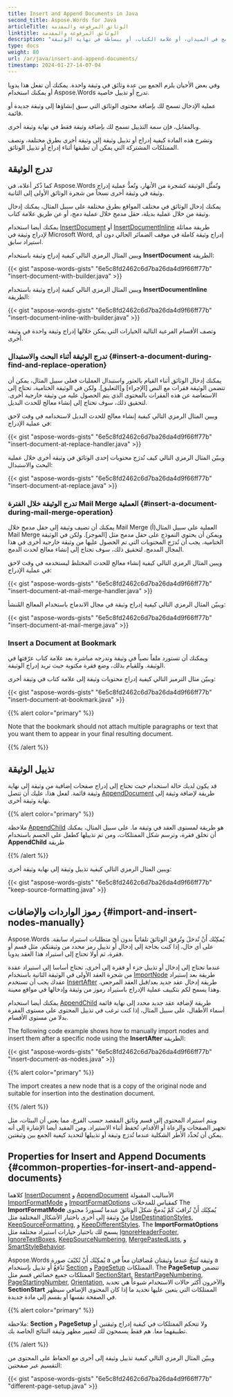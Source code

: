 ```yaml
---
title: Insert and Append Documents in Java
second_title: Aspose.Words for Java
articleTitle: الوثائق المرفوعة والمقدمة
linktitle: الوثائق المرفوعة والمقدمة
description: "وثائق التجميع في وثيقة واحدة: إدراج أو تذييل وثيقة في وثيقة جديدة أو قائمة باستخدام الاكتشاف والاستعاضة عنها، أو الدمج في الميدان، أو علامة الكتاب، أو ببساطة في نهاية الوثيقة Java."
type: docs
weight: 80
url: /ar/java/insert-and-append-documents/
timestamp: 2024-01-27-14-07-04
---
```


وفي بعض الأحيان يلزم الجمع بين عدة وثائق في وثيقة واحدة. يمكنك أن تفعل هذا يدويا أو يمكنك استخدام Aspose.Words تدرج أو تذييل خاصية.

عملية الإدخال تسمح لك بإضافة محتوى الوثائق التي سبق إنشاؤها إلى وثيقة جديدة أو قائمة.

وبالمقابل، فإن سمة التذييل تسمح لك بإضافة وثيقة فقط في نهاية وثيقة أخرى.

وتشرح هذه المادة كيفية إدراج أو تذييل وثيقة إلى وثيقة أخرى بطرق مختلفة، وتصف الممتلكات المشتركة التي يمكن أن تطبقها أثناء إدراج أو تذييل الوثائق.

## تدرج الوثيقة

كما ذُكر أعلاه، في Aspose.Words وتُمثَّل الوثيقة كشجرة من الأنهار، وتُعدُّ عملية إدراج وثيقة في وثيقة أخرى نسخاً من شجرة الوثائق الأولى إلى الثانية.

يمكنك إدخال الوثائق في مختلف المواقع بطرق مختلفة على سبيل المثال، يمكنك إدخال وثيقة من خلال عملية بديلة، حقل مدمج خلال عملية دمج، أو عن طريق علامة كتاب.

يمكنك أيضا استخدام [InsertDocument](https://reference.aspose.com/words/java/com.aspose.words/documentbuilder/#insertDocument-com.aspose.words.Document-int) أو [InsertDocumentInline](https://reference.aspose.com/words/java/com.aspose.words/documentbuilder/#insertDocumentInline-com.aspose.words.Document-int-com.aspose.words.ImportFormatOptions) طريقة مماثلة لإدراج وثيقة في Microsoft Word, إدراج وثيقة كاملة في موقف الضمائر الحالي دون أي استيراد سابق.

ويبين المثال الرمزي التالي كيفية إدراج وثيقة باستخدام **InsertDocument** الطريقة:

{{< gist "aspose-words-gists" "6e5c8fd2462c6d7ba26da4d9f66ff77b" "insert-document-with-builder.java" >}}

ويبين المثال الرمزي التالي كيفية إدراج وثيقة باستخدام **InsertDocumentInline** الطريقة:

{{< gist "aspose-words-gists" "6e5c8fd2462c6d7ba26da4d9f66ff77b" "insert-document-inline-with-builder.java" >}}

وتصف الأقسام الفرعية التالية الخيارات التي يمكن خلالها إدراج وثيقة واحدة في وثيقة أخرى.

### تدرج الوثيقة أثناء البحث والاستبدال {#insert-a-document-during-find-and-replace-operation}

يمكنك إدخال الوثائق أثناء القيام بالعثور واستبدال العمليات فعلى سبيل المثال، يمكن أن تتضمن الوثيقة فقرات مع النص [الإجراء] و[التعليق]. ولكن في الوثيقة الختامية، تحتاج إلى الاستعاضة عن هذه الفقرات بالمحتوى الذي يتم الحصول عليه من وثيقة خارجية أخرى. لتحقيق ذلك، سوف تحتاج إلى إنشاء معالج للحدث البديل.

ويبين المثال الرمزي التالي كيفية إنشاء معالج للحدث البديل لاستخدامه في وقت لاحق في عملية الإدراج:

{{< gist "aspose-words-gists" "6e5c8fd2462c6d7ba26da4d9f66ff77b" "insert-document-at-replace-handler.java" >}}

ويبيّن المثال الرمزي التالي كيف تُدرَج محتويات إحدى الوثائق في وثيقة أخرى خلال عملية البحث والاستبدال:

{{< gist "aspose-words-gists" "6e5c8fd2462c6d7ba26da4d9f66ff77b" "insert-document-at-replace.java" >}}

### تدرج الوثيقة خلال الفترة Mail Merge العملية {#insert-a-document-during-mail-merge-operation}

يمكنك أن تضيف وثيقة إلى حقل مدمج خلال Mail Merge العملية على سبيل المثال(أ) Mail Merge ويمكن أن يحتوي النموذج على حقل مدمج مثل [الموجز]. ولكن في الوثيقة الختامية، يجب أن تُدرَج المحتويات التي تم الحصول عليها من وثيقة خارجية أخرى في هذا المجال المدمج. لتحقيق ذلك، سوف تحتاج إلى إنشاء معالج لحدث الدمج.

ويبين المثال الرمزي التالي كيفية إنشاء معالج للحدث المختلط ليستخدمه في وقت لاحق في عملية الإدراج:

{{< gist "aspose-words-gists" "6e5c8fd2462c6d7ba26da4d9f66ff77b" "insert-document-at-mail-merge-handler.java" >}}

ويبيّن المثال الرمزي التالي كيفية إدراج وثيقة في مجال الاندماج باستخدام المعالج المُنشأ:

{{< gist "aspose-words-gists" "6e5c8fd2462c6d7ba26da4d9f66ff77b" "insert-document-at-mail-merge.java" >}}

### Insert a Document at Bookmark

ويمكنك أن تستورد ملفاً نصياً في وثيقة وتدرجه مباشرة بعد علامة كتاب عرّفتها في الوثيقة. وللقيام بذلك، وضع فقرة مكتوبة حيث تريد إدراج الوثيقة.

ويبيّن مثال الترميز التالي كيفية إدراج محتويات وثيقة إلى علامة كتاب في وثيقة أخرى:

{{< gist "aspose-words-gists" "6e5c8fd2462c6d7ba26da4d9f66ff77b" "insert-document-at-bookmark.java" >}}

{{% alert color="primary" %}}

Note that the bookmark should not attach multiple paragraphs or text that you want them to appear in your final resulting document.

{{% /alert %}}

## تذييل الوثيقة

قد يكون لديك حالة استخدام حيث تحتاج إلى إدراج صفحات إضافية من وثيقة إلى نهاية وثيقة قائمة. لفعل هذا، عليك أن تتصل [AppendDocument](https://reference.aspose.com/words/java/com.aspose.words/document/#appendDocument-com.aspose.words.Document-int) طريقة لإضافة وثيقة إلى نهاية وثيقة أخرى.

{{% alert color="primary" %}}

ملاحظة [AppendChild](https://reference.aspose.com/words/java/com.aspose.words/document/#appendChild-com.aspose.words.Node) هو طريقة لمستوى العقد في وثيقة ما. على سبيل المثال، يمكنك أن تخلق فقرة، وترسم شكل الممتلكات، ومن ثم تذييلها كطفل على الجسم باستخدام **AppendChild** طريقة

{{% /alert %}}

ويبين المثال الرمزي التالي كيفية تذييل وثيقة إلى نهاية وثيقة أخرى:

{{< gist "aspose-words-gists" "6e5c8fd2462c6d7ba26da4d9f66ff77b" "keep-source-formatting.java" >}}

## رموز الواردات والإضافات {#import-and-insert-nodes-manually}

Aspose.Words يُمكِنُك أَنْ تُدخلَ وتُرفقَ الوثائقَ تلقائياً بدون أيّ متطلبات استيراد سابقة. على أي حال، إذا كنت بحاجة إلى إدخال أو تذييل رمز محدد من وثيقتكم، مثل قسم أو فقرة، ثم أولا تحتاج إلى استيراد هذا العقد يدويا.

عندما تحتاج إلى إدخال أو تذييل جزء أو فقرة إلى أخرى، تحتاج أساسا إلى استيراد عقدة من شجرة العقد الأولى في الوثيقة الثانية باستخدام [ImportNode](https://reference.aspose.com/words/java/com.aspose.words/document/#importNode-com.aspose.words.Node-boolean) طريقة بعد إستيراد عقدك يجب أن تستخدم [InsertAfter](https://reference.aspose.com/words/java/com.aspose.words/document/#insertBefore-com.aspose.words.Node-com.aspose.words.Node) طريقة إدخال عقد جديد بعد/قبل العقد المرجعي. وهذا يسمح لكم بتكييف عملية الإدراج باستيراد رموز من وثيقة وإدخالها في مواقع معينة.

يمكنك أيضا استخدام [AppendChild](https://reference.aspose.com/words/java/com.aspose.words/document/#appendChild-com.aspose.words.Node) طريقة لإضافة عقد جديد محدد إلى نهاية قائمة أسماء الأطفال، على سبيل المثال، إذا كنت ترغب في تذييل المحتوى على مستوى الفقرة بدلا من مستوى الأقسام.

The following code example shows how to manually import nodes and insert them after a specific node using the **InsertAfter** الطريقة:

{{< gist "aspose-words-gists" "6e5c8fd2462c6d7ba26da4d9f66ff77b" "insert-document-as-nodes.java" >}}

{{% alert color="primary" %}}

The import creates a new node that is a copy of the original node and suitable for insertion into the destination document.

{{% /alert %}}

ويتم استيراد المحتوى إلى قسم وثائق المقصد حسب الفرع، مما يعني أن البيئات، مثل تجهيز الصفحات والرعاة أو الأقدام، تُحفظ أثناء الاستيراد. ومن المفيد أيضا الإشارة إلى أنه يمكن أن تُحدِّد الأطر الشكلية عندما تُدرَج وثيقة أو تذييلها لتحديد كيفية الجمع بين وثيقتين.

## Properties for Insert and Append Documents {#common-properties-for-insert-and-append-documents}

كلاهما [InsertDocument](https://reference.aspose.com/words/java/com.aspose.words/documentbuilder/#insertDocument-com.aspose.words.Document-int) و [AppendDocument](https://reference.aspose.com/words/java/com.aspose.words/document/#appendDocument-com.aspose.words.Document-int) الأساليب المقبولة [ImportFormatMode](https://reference.aspose.com/words/java/com.aspose.words/importformatmode/) و [ImportFormatOptions](https://reference.aspose.com/words/java/com.aspose.words/importformatoptions/) كمقياس للمدخلات The **ImportFormatMode** يُمكِنُك أَنْ تُراقبَ كَمْ يُدمجُ شكلَ الوثائقَ عندما تُستوردُ محتوى مِنْ وثيقةِ إلى أخرى باختيار الأشكالِ المختلفةِ مثل [UseDestinationStyles](https://reference.aspose.com/words/java/com.aspose.words/importformatmode/#USE-DESTINATION-STYLES), [KeepSourceFormatting](https://reference.aspose.com/words/java/com.aspose.words/importformatmode/#KEEP-SOURCE-FORMATTING), و [KeepDifferentStyles](https://reference.aspose.com/words/java/com.aspose.words/importformatmode/#KEEP-DIFFERENT-STYLES). The **ImportFormatOptions** يسمح لك باختيار خيارات استيراد مختلفة مثل [IgnoreHeaderFooter](https://reference.aspose.com/words/java/com.aspose.words/importformatoptions/#getIgnoreHeaderFooter), [IgnoreTextBoxes](https://reference.aspose.com/words/java/com.aspose.words/importformatoptions/#getIgnoreTextBoxes), [KeepSourceNumbering](https://reference.aspose.com/words/java/com.aspose.words/importformatoptions/#getKeepSourceNumbering), [MergePastedLists](https://reference.aspose.com/words/java/com.aspose.words/importformatoptions/#getMergePastedLists), و [SmartStyleBehavior](https://reference.aspose.com/words/java/com.aspose.words/importformatoptions/#getSmartStyleBehavior).

Aspose.Words يُمكِنُك أَنْ تُكيّفَ صورة a وثيقة تُنتجُ عندما وثيقتان مُضافتان معاً في a تَدْفعُ أَو تذييل بإستخدام [Section](https://reference.aspose.com/words/java/com.aspose.words/section/) و [PageSetup](https://reference.aspose.com/words/java/com.aspose.words/pagesetup/) الممتلكات. The **PageSetup** تتضمن الممتلكات جميع خصائص قسم مثل [SectionStart](https://reference.aspose.com/words/java/com.aspose.words/pagesetup/#getSectionStart), [RestartPageNumbering](https://reference.aspose.com/words/java/com.aspose.words/pagesetup/#getRestartPageNumbering), [PageStartingNumber](https://reference.aspose.com/words/java/com.aspose.words/pagesetup/#getPageStartingNumber), [Orientation](https://reference.aspose.com/words/java/com.aspose.words/pagesetup/#getOrientation), والآخرون أكثر حالات الاستخدام شيوعاً هي تحديد **SectionStart** الممتلكات التي يتعين عليها تحديد ما إذا كان المحتوى الإضافي سيظهر في الصفحة نفسها أو يقسم إلى مادة جديدة.

{{% alert color="primary" %}}

ملاحظة: **Section** و **PageSetup** ولا تتحكم الممتلكات في كيفية إدراج وثيقتين أو تطبيقهما معا. هم فقط يسمحون لك لتغيير مظهر وثيقة النتائج الخاصة بك.

{{% /alert %}}

ويبيّن المثال الرمزي التالي كيفية تذييل وثيقة إلى أخرى مع الحفاظ على المحتوى من التقسيم عبر صفحتين:

{{< gist "aspose-words-gists" "6e5c8fd2462c6d7ba26da4d9f66ff77b" "different-page-setup.java" >}}
